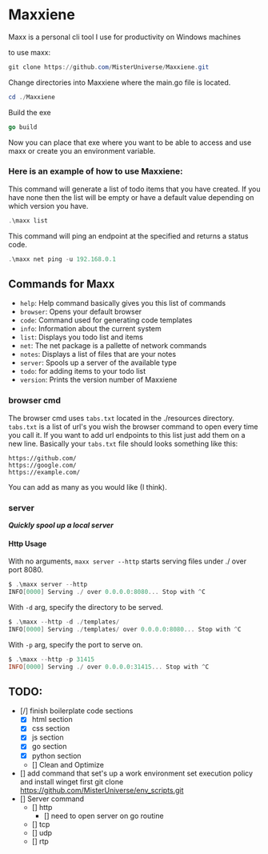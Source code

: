 # Maxxiene
Maxx is a personal cli tool I use for productivity on Windows machines

to use maxx:
```POWERSHELL
git clone https://github.com/MisterUniverse/Maxxiene.git

```

Change directories into Maxxiene where the main.go file is located.

```POWERSHELL
cd ./Maxxiene
```

Build the exe
```GO
go build
```

Now you can place that exe where you want to be able to access and use maxx or create you an environment variable.

### Here is an example of how to use Maxxiene:

This command will generate a list of todo items that you have created. If you have none then the list will be empty or have a default value depending on which version you have.
```POWERSHELL
.\maxx list
```

This command will ping an endpoint at the specified and returns a status code.
```POWERSHELL
.\maxx net ping -u 192.168.0.1
```


## Commands for Maxx
- `help`: Help command basically gives you this list of commands
- `browser`: Opens your default browser
- `code`: Command used for generating code templates
- `info`: Information about the current system
- `list`: Displays you todo list and items
- `net`: The net package is a pallette of network commands
- `notes`: Displays a list of files that are your notes
- `server`: Spools up a server of the available type
- `todo`: for adding items to your todo list
- `version`: Prints the version number of Maxxiene



### browser cmd
The browser cmd uses `tabs.txt` located in the ./resources directory. `tabs.txt` is a list of url's you wish the browser command to open every time you call it. If you want to add url endpoints to this list just add them on a new line. Basically your `tabs.txt` file should looks something like this:

```
https://github.com/
https://google.com/
https://example.com/
```

You can add as many as you would like (I think).


### server

***Quickly spool up a local server***

#### Http Usage

With no arguments, `maxx server --http` starts serving files under ./ over port 8080.

```POWERSHELL
$ .\maxx server --http
INFO[0000] Serving ./ over 0.0.0.0:8080... Stop with ^C
```

With `-d` arg, specify the directory to be served.

```POWERSHELL
$ .\maxx --http -d ./templates/
INFO[0000] Serving ./templates/ over 0.0.0.0:8080... Stop with ^C 
```

With `-p` arg, specify the port to serve on.

```POWERSHELL
$ .\maxx --http -p 31415
INFO[0000] Serving ./ over 0.0.0.0:31415... Stop with ^C 
```


## TODO:
- [/] finish boilerplate code sections
    - [X] html section
    - [X] css section
    - [X] js section
    - [X] go section
    - [X] python section
    - [] Clean and Optimize
- [] add command that set's up a work environment set execution policy and install winget first
    git clone https://github.com/MisterUniverse/env_scripts.git
- [] Server command
    - [] http
       - [] need to open server on go routine
    - [] tcp
    - [] udp
    - [] rtp

